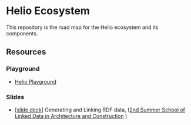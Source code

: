 # Helio Ecosystem 

This repository is the road map for the Helio ecosystem and its components.


## Resources

### Playground

 - [Helio Playground](https://helio-playground.linkeddata.es/)

### Slides

 - [[slide deck](https://linkedbuildingdata.net/ldac2022/summerschool/files/presentations/SSoLDAC_ACimmino.pdf)] Generating and Linking RDF data, ([2nd Summer School of Linked Data in Architecture and Construction](https://linkedbuildingdata.net/ldac2022/summerschool/) ) 

